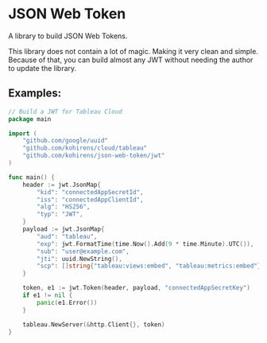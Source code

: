 # JSON Web Token

A library to build JSON Web Tokens.

This library does not contain a lot of magic. Making it very clean and simple.
Because of that, you can build almost any JWT without needing the author to
update the library.

## Examples:

```go
// Build a JWT for Tableau Cloud
package main

import (
	"github.com/google/uuid"
	"github.com/kohirens/cloud/tableau"
	"github.com/kohirens/json-web-token/jwt"
)

func main() {
	header := jwt.JsonMap{
		"kid": "connectedAppSecretId",
		"iss": "connectedAppClientId",
		"alg": "HS256",
		"typ": "JWT",
	}
	payload := jwt.JsonMap{
		"aud": "tableau",
		"exp": jwt.FormatTime(time.Now().Add(9 * time.Minute).UTC()),
		"sub": "user@example.com",
		"jti": uuid.NewString(),
		"scp": []string{"tableau:views:embed", "tableau:metrics:embed"},
	}

	token, e1 := jwt.Token(header, payload, "connectedAppSecretKey")
	if e1 != nil {
		panic(e1.Error())
	}

	tableau.NewServer(&http.Client{}, token)
}

```